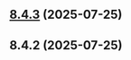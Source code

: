 ## [8.4.3](https://github.com/QueenAnya/Bail/compare/v8.4.2...v8.4.3) (2025-07-25)



## 8.4.2 (2025-07-25)



